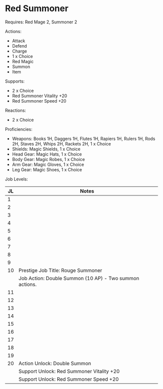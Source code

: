# Red Summoner

Requires: Red Mage 2, Summoner 2

Actions:

- Attack
- Defend
- Charge
- 1 x Choice
- Red Magic
- Summon
- Item

Supports:

- 2 x Choice
- Red Summoner Vitality +20
- Red Summoner Speed +20

Reactions:

- 2 x Choice

Proficiencies:

- Weapons: Books 1H, Daggers 1H, Flutes 1H, Rapiers 1H, Rulers 1H, Rods 2H, Staves 2H, Whips 2H, Rackets 2H, 1 x Choice
- Shields: Magic Shields, 1 x Choice
- Head Gear: Magic Hats, 1 x Choice
- Body Gear: Magic Robes, 1 x Choice
- Arm Gear: Magic Gloves, 1 x Choice
- Leg Gear: Magic Shoes, 1 x Choice

Job Levels:

| JL | Notes |
| --- | --- |
| 1 | 
| 2 | 
| 3 | 
| 4 | 
| 5 | 
| 6 | 
| 7 | 
| 8 | 
| 9 | 
| 10 | Prestige Job Title: Rouge Summoner
|    | Job Action: Double Summon (10 AP) - Two summon actions.
| 11 | 
| 12 | 
| 13 | 
| 14 | 
| 15 | 
| 16 | 
| 17 | 
| 18 | 
| 19 | 
| 20 | Action Unlock: Double Summon
|    | Support Unlock: Red Summoner Vitality +20
|    | Support Unlock: Red Summoner Speed +20
